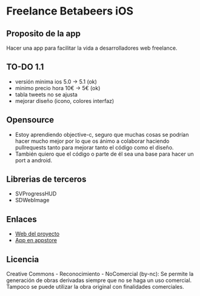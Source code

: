 Freelance Betabeers iOS
============================

Proposito de la app
-------------------
Hacer una app para facilitar la vida a desarrolladores web freelance.

TO-DO 1.1
----------
* versión minima ios 5.0 -> 5.1 (ok)
* minimo precio hora 10€ -> 5€ (ok)
* tabla tweets no se ajusta
* mejorar diseño (icono, colores interfaz)

Opensource
----------
* Estoy aprendiendo objective-c, seguro que muchas cosas se podrían hacer mucho mejor por lo que os ánimo a colaborar haciendo pullrequests tanto para mejorar tanto el código como el diseño.
* También quiero que el código o parte de él sea una base para hacer un port a android.

Librerias de terceros
---------------------
* SVProgressHUD
* SDWebImage

Enlaces
-------
* [Web del proyecto](http://betabeers.com/freelance)
* [App en appstore](http://itunes.apple.com/us/app/freelance-betabeers/id535827516?l=es&ls=1&mt=8)

Licencia
--------
Creative Commons - Reconocimiento - NoComercial (by-nc): Se permite la generación de obras derivadas siempre que no se haga un uso comercial. Tampoco se puede utilizar la obra original con finalidades comerciales.